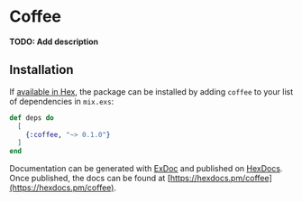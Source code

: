 # Coffee

**TODO: Add description**

## Installation

If [available in Hex](https://hex.pm/docs/publish), the package can be installed
by adding `coffee` to your list of dependencies in `mix.exs`:

```elixir
def deps do
  [
    {:coffee, "~> 0.1.0"}
  ]
end
```

Documentation can be generated with [ExDoc](https://github.com/elixir-lang/ex_doc)
and published on [HexDocs](https://hexdocs.pm). Once published, the docs can
be found at [https://hexdocs.pm/coffee](https://hexdocs.pm/coffee).

